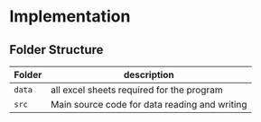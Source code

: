 # Implementation

## Folder Structure
Folder        | description
--------------| ----------------------------------------------
`data`        | all excel sheets required for the program
`src`         | Main source code for data reading and writing 

